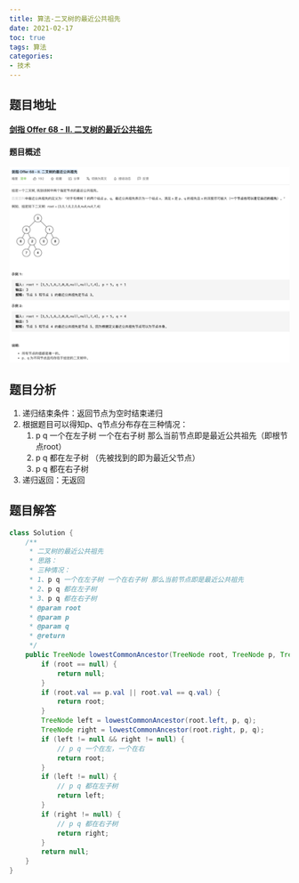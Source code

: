 ```yaml
---
title: 算法-二叉树的最近公共祖先
date: 2021-02-17
toc: true
tags: 算法
categories: 
- 技术
---
```


## 题目地址

#### [剑指 Offer 68 - II. 二叉树的最近公共祖先](https://leetcode-cn.com/problems/er-cha-shu-de-zui-jin-gong-gong-zu-xian-lcof/)

#### 题目概述

![isBalanceTree](/images/lowestCommonAncestor.png)

## 题目分析

1. 递归结束条件：返回节点为空时结束递归
2. 根据题目可以得知p、q节点分布存在三种情况：
   1. p q 一个在左子树 一个在右子树 那么当前节点即是最近公共祖先（即根节点root）
   2. p q 都在左子树 （先被找到的即为最近父节点）
   3. p q 都在右子树
3. 递归返回：无返回

## 题目解答

```java
class Solution {
    /**
     * 二叉树的最近公共祖先
     * 思路：
     * 三种情况：
     * 1、p q 一个在左子树 一个在右子树 那么当前节点即是最近公共祖先
     * 2、p q 都在左子树 
     * 3、p q 都在右子树
     * @param root
     * @param p
     * @param q
     * @return
     */
    public TreeNode lowestCommonAncestor(TreeNode root, TreeNode p, TreeNode q) {
        if (root == null) {
            return null;
        }
        if (root.val == p.val || root.val == q.val) {
            return root;
        }
        TreeNode left = lowestCommonAncestor(root.left, p, q);
        TreeNode right = lowestCommonAncestor(root.right, p, q);
        if (left != null && right != null) {
            // p q 一个在左，一个在右
            return root;
        }
        if (left != null) {
            // p q 都在左子树
            return left;
        }
        if (right != null) {
            // p q 都在右子树
            return right;
        }
        return null;
    }
}
```

